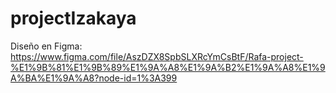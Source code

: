# projectIzakaya
 Diseño en Figma: https://www.figma.com/file/AszDZX8SpbSLXRcYmCsBtF/Rafa-project-%E1%9B%81%E1%9B%89%E1%9A%A8%E1%9A%B2%E1%9A%A8%E1%9A%BA%E1%9A%A8?node-id=1%3A399
